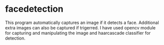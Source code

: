# facedetection
This program automatically captures an image if it detects a face. 
Additional extra images can also be captured if trigerred.
I have used opencv module for capturing and manipulating the image and haarcascade classifier for detection.
